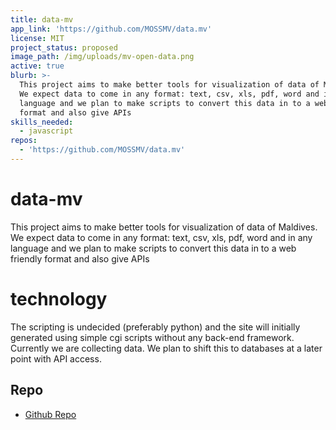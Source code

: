 ```yaml
---
title: data-mv
app_link: 'https://github.com/MOSSMV/data.mv'
license: MIT
project_status: proposed
image_path: /img/uploads/mv-open-data.png
active: true
blurb: >-
  This project aims to make better tools for visualization of data of Maldives.
  We expect data to come in any format: text, csv, xls, pdf, word and in any
  language and we plan to make scripts to convert this data in to a web friendly
  format and also give APIs
skills_needed:
  - javascript
repos:
  - 'https://github.com/MOSSMV/data.mv'
---
```

# data-mv

This project aims to make better tools for visualization of data of Maldives. We expect data to come in any format: text, csv, xls, pdf, word and in any language and we plan to make scripts to convert this data in to a web friendly format and also give APIs

# technology

The scripting is undecided (preferably python) and the site will initially generated using simple cgi scripts without any back-end framework. Currently we are collecting data. We plan to shift this to databases at a later point with API access.

## Repo

* [Github Repo](https://github.com/MOSSMV/data.mv)
